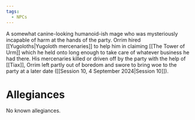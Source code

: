 ```yaml
---
tags:
  - NPCs
---
```

A somewhat canine-looking humanoid-ish mage who was mysteriously incapable of harm at the hands of the party. Orrim hired [[Yugoloths|Yugoloth mercenaries]] to help him in claiming [[The Tower of Urm]] which he held onto long enough to take care of whatever business he had there. His mercenaries killed or driven off by the party with the help of [[Tiax]], Orrim left partly out of boredom and swore to bring woe to the party at a later date ([[Session 10, 4 September 2024|Session 10]]).
# Allegiances
No known allegiances.
